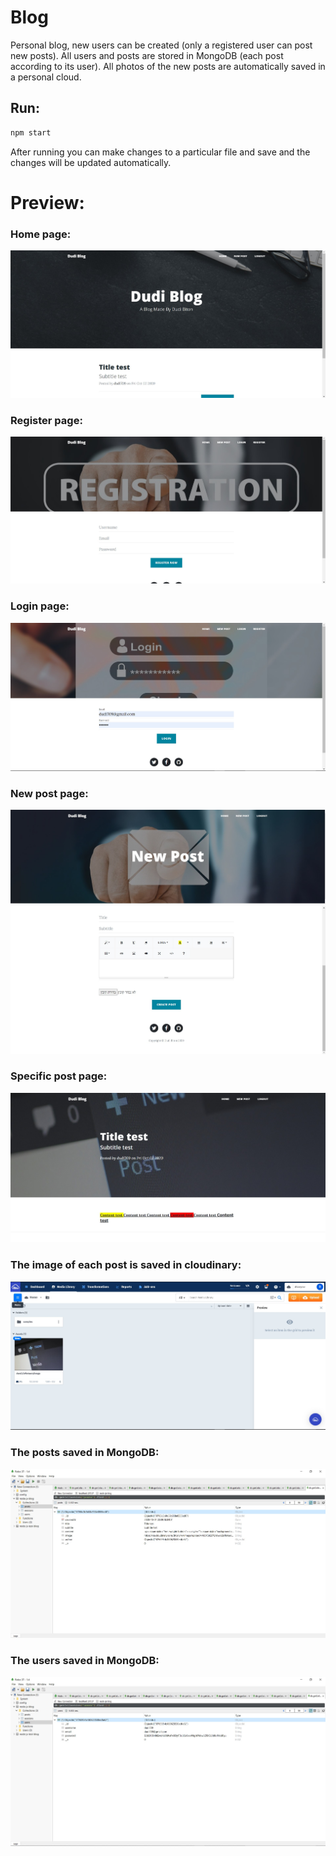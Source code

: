 # Blog
Personal blog, new users can be created (only a registered user can post new posts).
All users and posts are stored in MongoDB (each post according to its user).
All photos of the new posts are automatically saved in a personal cloud.

## Run:
```bash
npm start
```
After running you can make changes to a particular file and save and the changes will be updated automatically.








# Preview:

### Home page:
<img src="https://github.com/dudi709/node-js-blog/blob/master/public/preview/homePage.jpg" />

### Register page:

<img src="https://github.com/dudi709/node-js-blog/blob/master/public/preview/registerPage.jpg"/>

### Login page: 

<img src="https://github.com/dudi709/node-js-blog/blob/master/public/preview/loginPage.jpg"/>

### New post page:
<img src="https://github.com/dudi709/node-js-blog/blob/master/public/preview/newPost1.jpg"/>
<img src="https://github.com/dudi709/node-js-blog/blob/master/public/preview/newPost2.jpg"/>

### Specific post page:
<img src="https://github.com/dudi709/node-js-blog/blob/master/public/preview/posted.jpg"/>

### The image of each post is saved in cloudinary:
<img src="https://github.com/dudi709/node-js-blog/blob/master/public/preview/cloudinary_imgs.jpg"/>


### The posts saved in MongoDB:
<img src="https://github.com/dudi709/node-js-blog/blob/master/public/preview/mongoDb_posts.jpg"/>


### The users saved in MongoDB:
<img src="https://github.com/dudi709/node-js-blog/blob/master/public/preview/mongoDb_users.jpg"/>
